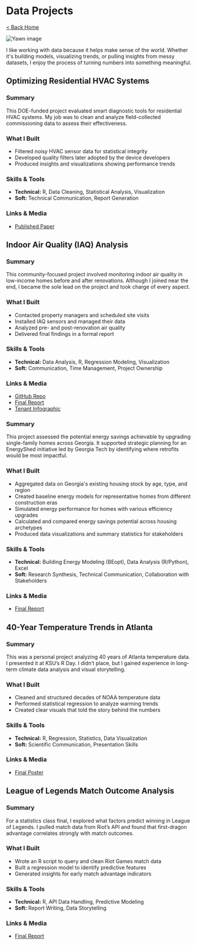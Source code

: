 # Data Projects

[< Back Home](/)

![Yawn image](/images/yawn.png)

I like working with data because it helps make sense of the world. Whether it's building models, visualizing trends, or pulling insights from messy datasets, I enjoy the process of turning numbers into something meaningful.

## Optimizing Residential HVAC Systems

### Summary  

This DOE-funded project evaluated smart diagnostic tools for residential HVAC systems. My job was to clean and analyze field-collected commissioning data to assess their effectiveness.

### What I Built  

- Filtered noisy HVAC sensor data for statistical integrity  
- Developed quality filters later adopted by the device developers  
- Produced insights and visualizations showing performance trends

### Skills & Tools 

- **Technical:** R, Data Cleaning, Statistical Analysis, Visualization  
- **Soft:** Technical Communication, Report Generation  

### Links & Media  

- [Published Paper](https://www.osti.gov/biblio/2406423)

## Indoor Air Quality (IAQ) Analysis

### Summary  

This community-focused project involved monitoring indoor air quality in low-income homes before and after renovations. Although I joined near the end, I became the sole lead on the project and took charge of every aspect.

### What I Built

- Contacted property managers and scheduled site visits  
- Installed IAQ sensors and managed their data  
- Analyzed pre- and post-renovation air quality  
- Delivered final findings in a formal report

### Skills & Tools 

- **Technical:** Data Analysis, R, Regression Modeling, Visualization  
- **Soft:** Communication, Time Management, Project Ownership  

### Links & Media 

- [GitHub Repo](https://github.com/zdelk/sf\_Kresge)  
- [Final Report](https://drive.google.com/file/d/1dLN8B5jeQ87wIvqb74JZT3VUIM9rT5Mq/view?usp=sharing)
- [Tenant Infographic](https://drive.google.com/file/d/1Opczzv322UYmG3LOOzjvhOiqCu9fsS7I/view?usp=sharing)

### Summary  

This project assessed the potential energy savings achievable by upgrading single-family homes across Georgia. It supported strategic planning for an EnergyShed initiative led by Georgia Tech by identifying where retrofits would be most impactful.

### What I Built  

- Aggregated data on Georgia's existing housing stock by age, type, and region  
- Created baseline energy models for representative homes from different construction eras  
- Simulated energy performance for homes with various efficiency upgrades  
- Calculated and compared energy savings potential across housing archetypes  
- Produced data visualizations and summary statistics for stakeholders

### Skills & Tools 

- **Technical:** Building Energy Modeling (BEopt), Data Analysis (R/Python), Excel  
- **Soft:** Research Synthesis, Technical Communication, Collaboration with Stakeholders 

### Links & Media  

- [Final Report](https://drive.google.com/file/d/1iykORjsjEmDrG9D3gE0eqXoM6AQWTvmo/view?usp=sharing)

## 40-Year Temperature Trends in Atlanta

### Summary  

This was a personal project analyzing 40 years of Atlanta temperature data. I presented it at KSU’s R Day. I didn’t place, but I gained experience in long-term climate data analysis and visual storytelling.

### What I Built 

- Cleaned and structured decades of NOAA temperature data  
- Performed statistical regression to analyze warming trends  
- Created clear visuals that told the story behind the numbers

### Skills & Tools 

- **Technical:** R, Regression, Statistics, Data Visualization  
- **Soft:** Scientific Communication, Presentation Skills  

### Links & Media  

- [Final Poster](https://drive.google.com/file/d/1PK-vpbhxUrUa2X58lgExtIRo8kBpAQli/view?usp=sharing)

## League of Legends Match Outcome Analysis

### Summary 

For a statistics class final, I explored what factors predict winning in League of Legends. I pulled match data from Riot’s API and found that first-dragon advantage correlates strongly with match outcomes.

### What I Built 

- Wrote an R script to query and clean Riot Games match data  
- Built a regression model to identify predictive features  
- Generated insights for early match advantage indicators

### Skills & Tools 

- **Technical:** R, API Data Handling, Predictive Modeling  
- **Soft:** Report Writing, Data Storytelling  

### Links & Media 

- [Final Report](https://drive.google.com/file/d/1om3vMGXek8zl-OtgcLf0Z6edgUNImBVU/view?usp=sharing)